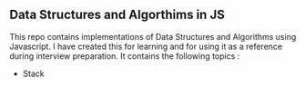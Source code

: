 ## Data Structures and Algorthims in JS

This repo contains implementations of Data Structures and Algorithms using Javascript. I have created this for learning and for using it as a reference during interview preparation. It contains the following topics :

- Stack
